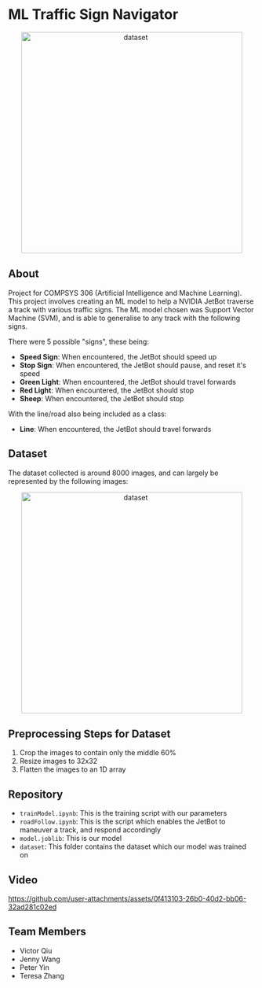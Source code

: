 # ML Traffic Sign Navigator

<p align="center">
  <img width="450" alt="dataset" src="https://github.com/user-attachments/assets/200164ac-0b76-40a0-866e-c7af4650ec0e">
</p>

## About
Project for COMPSYS 306 (Artificial Intelligence and Machine Learning). This project involves creating an ML model to help a NVIDIA JetBot traverse a track with various traffic signs. The ML model chosen was Support Vector Machine (SVM), and is able to generalise to any track with the following signs.

There were 5 possible "signs", these being:
* **Speed Sign**: When encountered, the JetBot should speed up
* **Stop Sign**: When encountered, the JetBot should pause, and reset it's speed
* **Green Light**: When encountered, the JetBot should travel forwards
* **Red Light**: When encountered, the JetBot should stop
* **Sheep**: When encountered, the JetBot should stop

With the line/road also being included as a class:
* **Line**: When encountered, the JetBot should travel forwards

## Dataset
The dataset collected is around 8000 images, and can largely be represented by the following images:
<p align="center">
  <img width="450" alt="dataset" src="https://github.com/user-attachments/assets/9185e397-8b66-4cda-8bbb-6727eb6ef9a1">
</p>

## Preprocessing Steps for Dataset
1. Crop the images to contain only the middle 60%
2. Resize images to 32x32
3. Flatten the images to an 1D array

## Repository
* `trainModel.ipynb`: This is the training script with our parameters
* `roadFollow.ipynb`: This is the script which enables the JetBot to maneuver a track, and respond accordingly
* `model.joblib`: This is our model
* `dataset`: This folder contains the dataset which our model was trained on 

## Video

https://github.com/user-attachments/assets/0f413103-26b0-40d2-bb06-32ad281c02ed

## Team Members
* Victor Qiu
* Jenny Wang
* Peter Yin
* Teresa Zhang
